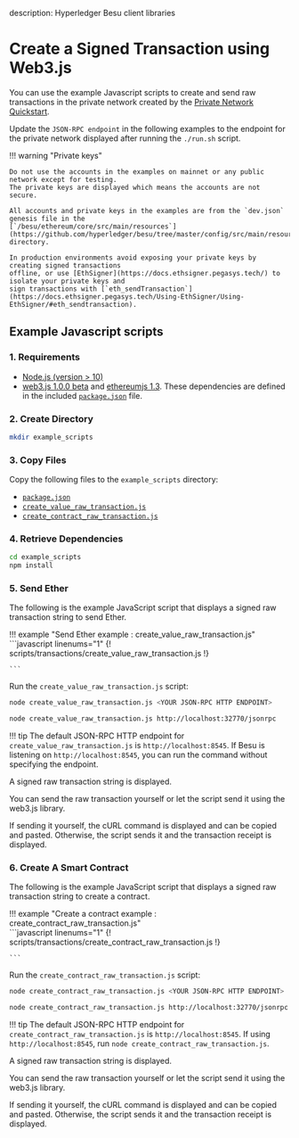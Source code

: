 description: Hyperledger Besu client libraries 
<!--- END of page meta data -->

# Create a Signed Transaction using Web3.js

You can use the example Javascript scripts to create and send raw transactions in the private network 
created by the [Private Network Quickstart](../../Tutorials/Quickstarts/Private-Network-Quickstart.md).

Update the `JSON-RPC endpoint` in the following examples to the endpoint for the private 
network displayed after running the `./run.sh` script.

!!! warning "Private keys"

    Do not use the accounts in the examples on mainnet or any public network except for testing.
    The private keys are displayed which means the accounts are not secure.
    
    All accounts and private keys in the examples are from the `dev.json` genesis file in the 
    [`/besu/ethereum/core/src/main/resources`](https://github.com/hyperledger/besu/tree/master/config/src/main/resources) directory.

    In production environments avoid exposing your private keys by creating signed transactions 
    offline, or use [EthSigner](https://docs.ethsigner.pegasys.tech/) to isolate your private keys and 
    sign transactions with [`eth_sendTransaction`](https://docs.ethsigner.pegasys.tech/Using-EthSigner/Using-EthSigner/#eth_sendtransaction). 
    
## Example Javascript scripts

### 1. Requirements

- [Node.js (version > 10)](https://nodejs.org/en/download/)  
- [web3.js 1.0.0 beta](https://github.com/ethereum/web3.js/) and [ethereumjs 1.3](https://github.com/ethereumjs/ethereumjs-tx).
These dependencies are defined in the included [`package.json`](../../scripts/transactions/package.json) file.

### 2. Create Directory
```bash
mkdir example_scripts
```

### 3. Copy Files
Copy the following files to the `example_scripts` directory:

- [`package.json`](../../scripts/transactions/package.json)
- [`create_value_raw_transaction.js`](../../scripts/transactions/create_value_raw_transaction.js)
- [`create_contract_raw_transaction.js`](../../scripts/transactions/create_contract_raw_transaction.js)

### 4. Retrieve Dependencies
```bash
cd example_scripts
npm install
```

### 5. Send Ether
The following is the example JavaScript script that displays a signed raw transaction string to send Ether.

!!! example "Send Ether example : create_value_raw_transaction.js"
    ```javascript linenums="1"
{! scripts/transactions/create_value_raw_transaction.js !}
     
    ```

Run the `create_value_raw_transaction.js` script:

```bash tab="Command"
node create_value_raw_transaction.js <YOUR JSON-RPC HTTP ENDPOINT>
```

```bash tab="Example"
node create_value_raw_transaction.js http://localhost:32770/jsonrpc
```

!!! tip
    The default JSON-RPC HTTP endpoint for `create_value_raw_transaction.js` is `http://localhost:8545`.
    If Besu is listening on `http://localhost:8545`, you can run the command without specifying the endpoint.
        
A signed raw transaction string is displayed.

You can send the raw transaction yourself or let the script send it using the web3.js library.

If sending it yourself, the cURL command is displayed and can be copied and pasted. Otherwise, the script sends it and
the transaction receipt is displayed.

### 6. Create A Smart Contract
The following is the example JavaScript script that displays a signed raw transaction string to create a contract.

!!! example "Create a contract example : create_contract_raw_transaction.js"    
    ```javascript linenums="1"
{! scripts/transactions/create_contract_raw_transaction.js !}
     
    ```

Run the `create_contract_raw_transaction.js` script:

```bash tab="Command"
node create_contract_raw_transaction.js <YOUR JSON-RPC HTTP ENDPOINT>
```

```bash tab="Example"
node create_contract_raw_transaction.js http://localhost:32770/jsonrpc
```

!!! tip
    The default JSON-RPC HTTP endpoint for `create_contract_raw_transaction.js` is `http://localhost:8545`.
    If using `http://localhost:8545`, run `node create_contract_raw_transaction.js`.
    
A signed raw transaction string is displayed.

You can send the raw transaction yourself or let the script send it using the web3.js library.

If sending it yourself, the cURL command is displayed and can be copied and pasted. Otherwise, the script sends it and
the transaction receipt is displayed.